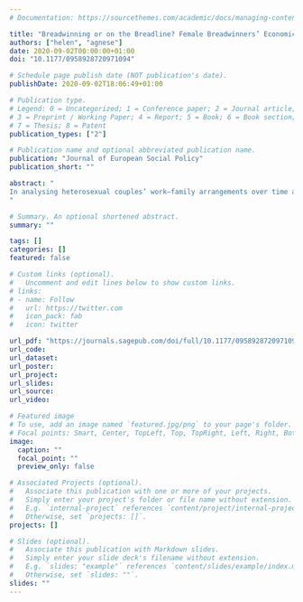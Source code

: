 ```yaml
---
# Documentation: https://sourcethemes.com/academic/docs/managing-content/

title: "Breadwinning or on the Breadline? Female Breadwinners’ Economic Characteristics across 20 Welfare States"
authors: ["helen", "agnese"]
date: 2020-09-02T00:00:00+01:00
doi: "10.1177/0958928720971094"

# Schedule page publish date (NOT publication's date).
publishDate: 2020-09-02T18:06:49+01:00

# Publication type.
# Legend: 0 = Uncategorized; 1 = Conference paper; 2 = Journal article;
# 3 = Preprint / Working Paper; 4 = Report; 5 = Book; 6 = Book section;
# 7 = Thesis; 8 = Patent
publication_types: ["2"]

# Publication name and optional abbreviated publication name.
publication: "Journal of European Social Policy"
publication_short: ""

abstract: "
In analysing heterosexual couples’ work–family arrangements over time and space, the comparative social policy literature has settled on the framework of the ‘male-breadwinner’ versus ‘dual-earner’ family. Yet, in assuming men in couple-families are (full-time) employed, this framework overlooks another work–family arrangement, which is the ‘female-breadwinner’ couple. Including female-breadwinner couples matters because of their growing prevalence and, as our analysis shows, greater economic vulnerability. We perform descriptive and regression analyses of Luxembourg Income Study microdata to compare household incomes for female-breadwinner couples and other couple-types across 20 industrialized countries. We then consider how labour earnings and benefit incomes vary for ‘pure’ breadwinner couples comprising one wage-earner and one inactive/unemployed partner according to the gender of the breadwinner. We find that pure female breadwinners have lower average individual earnings than male breadwinners, even after controlling for sociodemographic characteristics and occupational and working-time differences. Furthermore, welfare systems across most countries are not working hard enough to compensate for the female breadwinner earnings penalty, including in social-democratic countries. Once controls are included in our regression models, it never happens that pure female breadwinners have higher disposable household incomes than pure male breadwinners. Thus, our study adds to a growing body of evidence showing that female-breadwinner families sit at the intersection of multiple disadvantages. In turn, these couples offer comparative scholars of the welfare state an ‘acid test’ case study for how effectively families are protected from social risk. Our results additionally highlight how cross-national differences in the female breadwinner income disadvantage do not fit neatly with established welfare typologies, suggesting that other factors – in particular, labour market characteristics and the economic cycle – are also at play.
"

# Summary. An optional shortened abstract.
summary: ""

tags: []
categories: []
featured: false

# Custom links (optional).
#   Uncomment and edit lines below to show custom links.
# links:
# - name: Follow
#   url: https://twitter.com
#   icon_pack: fab
#   icon: twitter

url_pdf: "https://journals.sagepub.com/doi/full/10.1177/0958928720971094"
url_code:
url_dataset:
url_poster:
url_project:
url_slides:
url_source:
url_video:

# Featured image
# To use, add an image named `featured.jpg/png` to your page's folder. 
# Focal points: Smart, Center, TopLeft, Top, TopRight, Left, Right, BottomLeft, Bottom, BottomRight.
image:
  caption: ""
  focal_point: ""
  preview_only: false

# Associated Projects (optional).
#   Associate this publication with one or more of your projects.
#   Simply enter your project's folder or file name without extension.
#   E.g. `internal-project` references `content/project/internal-project/index.md`.
#   Otherwise, set `projects: []`.
projects: []

# Slides (optional).
#   Associate this publication with Markdown slides.
#   Simply enter your slide deck's filename without extension.
#   E.g. `slides: "example"` references `content/slides/example/index.md`.
#   Otherwise, set `slides: ""`.
slides: ""
---
```

